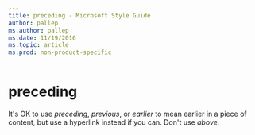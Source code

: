 ```yaml
---
title: preceding - Microsoft Style Guide
author: pallep
ms.author: pallep
ms.date: 11/19/2016
ms.topic: article
ms.prod: non-product-specific
---
```


# preceding

It's OK to use *preceding*, *previous*, or *earlier* to mean earlier in a piece of content, but use a hyperlink instead if you can. Don't use *above.* 
